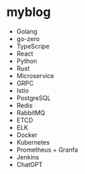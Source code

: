 # myblog

- Golang
- go-zero
- TypeScripe
- React
- Python
- Rust
- Microservice
- GRPC
- Istio
- PostgreSQL
- Redis
- RabbitMQ
- ETCD
- ELK
- Docker
- Kubernetes
- Prometheus + Granfa
- Jenkins
- ChatGPT
